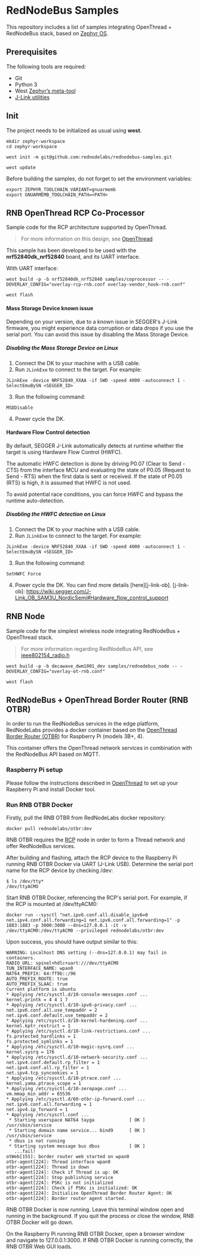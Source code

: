 # RedNodeBus Samples

This repository includes a list of samples integrating OpenThread + RedNodeBus stack, based on [Zephyr OS](https://www.zephyrproject.org/).


## Prerequisites
The following tools are required:
* Git
* Python 3
* West [Zephyr’s meta-tool](https://docs.zephyrproject.org/latest/guides/west/index.html)
* [J-Link utilities](https://www.segger.com/downloads/jlink/#J-LinkSoftwareAndDocumentationPack)


## Init
The project needs to be initialized as usual using **west**.
```
mkdir zephyr-workspace
cd zephyr-workspace
```
```
west init -m git@github.com:rednodelabs/rednodebus-samples.git
```
```
west update
```

Before building the samples, do not forget to set the environment variables:
```
export ZEPHYR_TOOLCHAIN_VARIANT=gnuarmemb
export GNUARMEMB_TOOLCHAIN_PATH=<PATH>
```


## RNB OpenThread RCP Co-Processor
Sample code for the RCP architecture supported by OpenThread.

> For more information on this design, see [OpenThread](https://openthread.io/platforms#platform_designs)

This sample has been developed to be used with the **nrf52840dk_nrf52840** board, and its UART interface.

With UART interface:
```
west build -p -b nrf52840dk_nrf52840 samples/coprocessor -- -DOVERLAY_CONFIG="overlay-rcp-rnb.conf overlay-vendor_hook-rnb.conf"
```
```
west flash
```

#### Mass Storage Device known issue
Depending on your version, due to a known issue in SEGGER's J-Link firmware, you might experience data corruption or data drops if you use the serial port. You can avoid this issue by disabling the Mass Storage Device.

##### Disabling the Mass Storage Device on Linux
1. Connect the DK to your machine with a USB cable.
2. Run `JLinkExe` to connect to the target. For example:
```
JLinkExe -device NRF52840_XXAA -if SWD -speed 4000 -autoconnect 1 -SelectEmuBySN <SEGGER_ID>
```
3. Run the following command:
```
MSDDisable
```
4. Power cycle the DK.

#### Hardware Flow Control detection
By default, SEGGER J-Link automatically detects at runtime whether the target is using Hardware Flow Control (HWFC).

The automatic HWFC detection is done by driving P0.07 (Clear to Send - CTS) from the interface MCU and evaluating the state of P0.05 (Request to Send - RTS) when the first data is sent or received. If the state of P0.05 (RTS) is high, it is assumed that HWFC is not used.

To avoid potential race conditions, you can force HWFC and bypass the runtime auto-detection.

##### Disabling the HWFC detection on Linux
1. Connect the DK to your machine with a USB cable.
2. Run `JLinkExe` to connect to the target. For example:
```
JLinkExe -device NRF52840_XXAA -if SWD -speed 4000 -autoconnect 1 -SelectEmuBySN <SEGGER_ID>
```
3. Run the following command:
```
SetHWFC Force
```
4. Power cycle the DK.
You can find more details [here][j-link-ob].
[j-link-ob]: https://wiki.segger.com/J-Link_OB_SAM3U_NordicSemi#Hardware_flow_control_support


## RNB Node
Sample code for the simplest wireless node integrating RedNodeBus + OpenThread stack.

> For more information regarding RedNodeBus API, see [ieee802154_radio.h](https://github.com/rednodelabs/zephyr/blob/main/include/net/ieee802154_radio.h)

```
west build -p -b decawave_dwm1001_dev samples/rednodebus_node -- -DOVERLAY_CONFIG="overlay-ot-rnb.conf"
```
```
west flash
```


## RedNodeBus + OpenThread Border Router (RNB OTBR)

In order to run the RedNodeBus services in the edge platform, RedNodeLabs provides a
docker container based on the [OpenThread Border Router (OTBR)](https://openthread.io/guides/border-router)
for Raspberry Pi (models 3B+, 4).

This container offers the OpenThread network services in combination with the RedNodeBus API based on MQTT.

### Raspberry Pi setup
Please follow the instructions described in [OpenThread](https://openthread.io/guides/border-router/docker)
to set up your Raspberry Pi and install Docker tool.

### Run RNB OTBR Docker
Firstly, pull the RNB OTBR from RedNodeLabs docker repository:
```
docker pull rednodelabs/otbr:dev
```

RNB OTBR requires the [RCP](###coprocessor) node in order to form a Thread network and offer RedNodeBus services.

After building and flashing, attach the RCP device to the Raspberry Pi running RNB OTBR Docker via UART (J-Link USB).
Determine the serial port name for the RCP device by checking /dev:

```
$ ls /dev/tty*
/dev/ttyACMO
```

 Start RNB OTBR Docker, referencing the RCP's serial port. For example, if the RCP is mounted at /dev/ttyACM0:
 ```
 docker run --sysctl "net.ipv6.conf.all.disable_ipv6=0 net.ipv4.conf.all.forwarding=1 net.ipv6.conf.all.forwarding=1" -p 1883:1883 -p 3000:3000 --dns=127.0.0.1 -it -v /dev/ttyACM0:/dev/ttyACM0 --privileged rednodelabs/otbr:dev
 ```

 Upon success, you should have output similar to this:
 ```
 WARNING: Localhost DNS setting (--dns=127.0.0.1) may fail in containers.
 RADIO_URL: spinel+hdlc+uart:///dev/ttyACM0
 TUN_INTERFACE_NAME: wpan0
 NAT64_PREFIX: 64:ff9b::/96
 AUTO_PREFIX_ROUTE: true
 AUTO_PREFIX_SLAAC: true
 Current platform is ubuntu
 * Applying /etc/sysctl.d/10-console-messages.conf ...
 kernel.printk = 4 4 1 7
 * Applying /etc/sysctl.d/10-ipv6-privacy.conf ...
 net.ipv6.conf.all.use_tempaddr = 2
 net.ipv6.conf.default.use_tempaddr = 2
 * Applying /etc/sysctl.d/10-kernel-hardening.conf ...
 kernel.kptr_restrict = 1
 * Applying /etc/sysctl.d/10-link-restrictions.conf ...
 fs.protected_hardlinks = 1
 fs.protected_symlinks = 1
 * Applying /etc/sysctl.d/10-magic-sysrq.conf ...
 kernel.sysrq = 176
 * Applying /etc/sysctl.d/10-network-security.conf ...
 net.ipv4.conf.default.rp_filter = 1
 net.ipv4.conf.all.rp_filter = 1
 net.ipv4.tcp_syncookies = 1
 * Applying /etc/sysctl.d/10-ptrace.conf ...
 kernel.yama.ptrace_scope = 1
 * Applying /etc/sysctl.d/10-zeropage.conf ...
 vm.mmap_min_addr = 65536
 * Applying /etc/sysctl.d/60-otbr-ip-forward.conf ...
 net.ipv6.conf.all.forwarding = 1
 net.ipv4.ip_forward = 1
 * Applying /etc/sysctl.conf ...
  * Starting userspace NAT64 tayga             [ OK ]
 /usr/sbin/service
  * Starting domain name service... bind9      [ OK ]
 /usr/sbin/service
  * dbus is not running
  * Starting system message bus dbus           [ OK ]
    ...fail!
 otWeb[155]: border router web started on wpan0
 otbr-agent[224]: Thread interface wpan0
 otbr-agent[224]: Thread is down
 otbr-agent[224]: Check if Thread is up: OK
 otbr-agent[224]: Stop publishing service
 otbr-agent[224]: PSKc is not initialized
 otbr-agent[224]: Check if PSKc is initialized: OK
 otbr-agent[224]: Initialize OpenThread Border Router Agent: OK
 otbr-agent[224]: Border router agent started.
 ```

RNB OTBR Docker is now running. Leave this terminal window open and running in the background. If you quit the process or close the window, RNB OTBR Docker will go down.

On the Raspberry Pi running RNB OTBR Docker, open a browser window and navigate to 127.0.0.1:3000.
If RNB OTBR Docker is running correctly, the RNB OTBR Web GUI loads.
